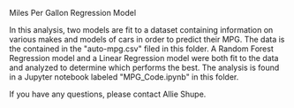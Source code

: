 Miles Per Gallon Regression Model

In this analysis, two models are fit to a dataset containing information on various makes and models of cars in order to predict their MPG. The data is the contained in the "auto-mpg.csv" filed in this folder. A Random Forest Regression model and a Linear Regression model were both fit to the data and analyzed to determine which performs the best. The analysis is found in a Jupyter notebook labeled "MPG_Code.ipynb" in this folder.

If you have any questions, please contact Allie Shupe.
